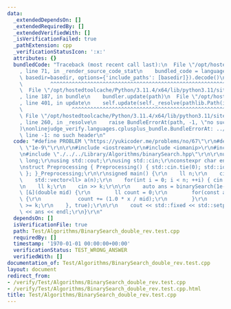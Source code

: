 ```yaml
---
data:
  _extendedDependsOn: []
  _extendedRequiredBy: []
  _extendedVerifiedWith: []
  _isVerificationFailed: true
  _pathExtension: cpp
  _verificationStatusIcon: ':x:'
  attributes: {}
  bundledCode: "Traceback (most recent call last):\n  File \"/opt/hostedtoolcache/Python/3.11.4/x64/lib/python3.11/site-packages/onlinejudge_verify/documentation/build.py\"\
    , line 71, in _render_source_code_stat\n    bundled_code = language.bundle(stat.path,\
    \ basedir=basedir, options={'include_paths': [basedir]}).decode()\n          \
    \         ^^^^^^^^^^^^^^^^^^^^^^^^^^^^^^^^^^^^^^^^^^^^^^^^^^^^^^^^^^^^^^^^^^^^^^^^^^^^^^^^^\n\
    \  File \"/opt/hostedtoolcache/Python/3.11.4/x64/lib/python3.11/site-packages/onlinejudge_verify/languages/cplusplus.py\"\
    , line 187, in bundle\n    bundler.update(path)\n  File \"/opt/hostedtoolcache/Python/3.11.4/x64/lib/python3.11/site-packages/onlinejudge_verify/languages/cplusplus_bundle.py\"\
    , line 401, in update\n    self.update(self._resolve(pathlib.Path(included), included_from=path))\n\
    \                ^^^^^^^^^^^^^^^^^^^^^^^^^^^^^^^^^^^^^^^^^^^^^^^^^^^^^^^^^\n \
    \ File \"/opt/hostedtoolcache/Python/3.11.4/x64/lib/python3.11/site-packages/onlinejudge_verify/languages/cplusplus_bundle.py\"\
    , line 260, in _resolve\n    raise BundleErrorAt(path, -1, \"no such header\"\
    )\nonlinejudge_verify.languages.cplusplus_bundle.BundleErrorAt: ../../Library/Algorithms/binarySearch.hpp:\
    \ line -1: no such header\n"
  code: "#define PROBLEM \"https://yukicoder.me/problems/no/67\"\r\n#define ERROR\
    \ \"1e-9\"\r\n\r\n#include <iostream>\r\n#include <iomanip>\r\n#include <vector>\r\
    \n#include \"./../../Library/Algorithms/binarySearch.hpp\"\r\n\r\nusing ll = long\
    \ long;\r\nusing std::cout;\r\nusing std::cin;\r\nconstexpr char endl = '\\n';\r\
    \nstruct Preprocessing { Preprocessing() { std::cin.tie(0); std::ios::sync_with_stdio(0);\
    \ }; }_Preprocessing;\r\n\r\nsigned main() {\r\n    ll n;\r\n    cin >> n;\r\n\
    \    std::vector<ll> a(n);\r\n    for(int i = 0; i < n; ++i) { cin >> a[i]; }\r\
    \n    ll k;\r\n    cin >> k;\r\n\r\n    auto ans = binarySearch(1e-9, 1e9, 100,\
    \ [&](double mid) {\r\n        ll count = 0;\r\n        for(const auto& x : a)\
    \ {\r\n            count += (1.0 * x / mid);\r\n        }\r\n        return count\
    \ >= k;\r\n    }, true);\r\n\r\n    cout << std::fixed << std::setprecision(12)\
    \ << ans << endl;\r\n}\r\n"
  dependsOn: []
  isVerificationFile: true
  path: Test/Algorithms/BinarySearch_double_rev.test.cpp
  requiredBy: []
  timestamp: '1970-01-01 00:00:00+00:00'
  verificationStatus: TEST_WRONG_ANSWER
  verifiedWith: []
documentation_of: Test/Algorithms/BinarySearch_double_rev.test.cpp
layout: document
redirect_from:
- /verify/Test/Algorithms/BinarySearch_double_rev.test.cpp
- /verify/Test/Algorithms/BinarySearch_double_rev.test.cpp.html
title: Test/Algorithms/BinarySearch_double_rev.test.cpp
---
```

